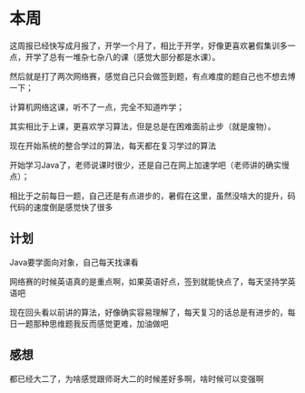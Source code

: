 # 本周
这周报已经快写成月报了，开学一个月了，相比于开学，好像更喜欢暑假集训多一点，开学了总有一堆杂七杂八的课（感觉大部分都是水课）。

然后就是打了两次网络赛，感觉自己只会做签到题，有点难度的题自己也不想去博一下；

计算机网络这课，听不了一点，完全不知道咋学；

其实相比于上课，更喜欢学习算法，但是总是在困难面前止步（就是废物）。

现在开始系统的整合学过的算法，每天都在复习学过的算法

开始学习Java了，老师说课时很少，还是自己在网上加速学吧（老师讲的确实慢点）；

相比于之前每日一题，自己还是有点进步的，暑假在这里，虽然没啥大的提升，码代码的速度倒是感觉快了很多
## 计划
Java要学面向对象，自己每天找课看

网络赛的时候英语真的是重点啊，如果英语好点，签到就能快点了，每天坚持学英语吧

现在回头看以前讲的算法，好像确实容易理解了，每天复习的话总是有进步的，每日一题那种思维题我反而感觉更难，加油做吧

## 感想
都已经大二了，为啥感觉跟师哥大二的时候差好多啊，啥时候可以变强啊




